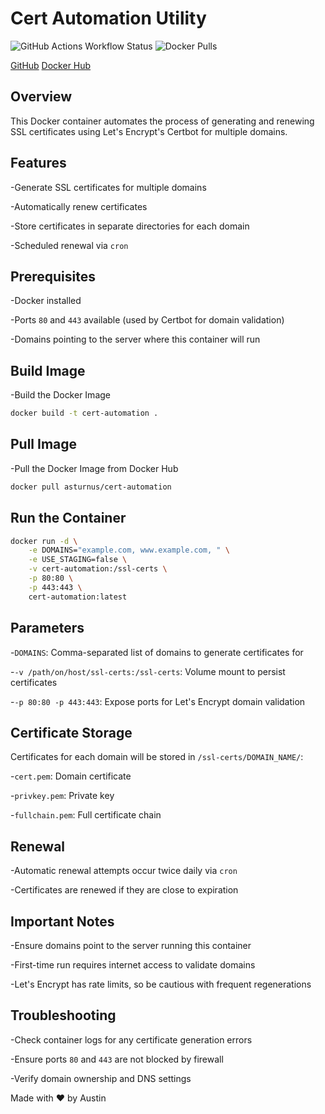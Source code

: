 # Cert Automation Utility
![GitHub Actions Workflow Status](https://img.shields.io/github/actions/workflow/status/Sturnus-LLC/cert-automation/docker-image.yml)
![Docker Pulls](https://img.shields.io/docker/pulls/asturnus/cert-automation)

[GitHub](https://github.com/Sturnus-LLC/cert-automation)
[Docker Hub](https://hub.docker.com/r/asturnus/cert-automation)


## Overview
This Docker container automates the process of generating and renewing SSL certificates using Let's Encrypt's Certbot for multiple domains.

## Features
-Generate SSL certificates for multiple domains

-Automatically renew certificates

-Store certificates in separate directories for each domain

-Scheduled renewal via ```cron```

## Prerequisites
-Docker installed

-Ports ```80``` and ```443``` available (used by Certbot for domain validation)

-Domains pointing to the server where this container will run

## Build Image
-Build the Docker Image
```bash
docker build -t cert-automation .
```

## Pull Image
-Pull the Docker Image from Docker Hub
```bash
docker pull asturnus/cert-automation
```

## Run the Container
```bash
docker run -d \
    -e DOMAINS="example.com, www.example.com, " \
    -e USE_STAGING=false \
    -v cert-automation:/ssl-certs \
    -p 80:80 \
    -p 443:443 \
    cert-automation:latest
```

## Parameters
-```DOMAINS```: Comma-separated list of domains to generate certificates for

-```-v /path/on/host/ssl-certs:/ssl-certs```: Volume mount to persist certificates

-```-p 80:80 -p 443:443```: Expose ports for Let's Encrypt domain validation


## Certificate Storage
Certificates for each domain will be stored in ```/ssl-certs/DOMAIN_NAME/```:

-```cert.pem```: Domain certificate

-```privkey.pem```: Private key

-```fullchain.pem```: Full certificate chain

## Renewal
-Automatic renewal attempts occur twice daily via ```cron```

-Certificates are renewed if they are close to expiration

## Important Notes
-Ensure domains point to the server running this container

-First-time run requires internet access to validate domains

-Let's Encrypt has rate limits, so be cautious with frequent regenerations

## Troubleshooting
-Check container logs for any certificate generation errors

-Ensure ports ```80``` and ```443``` are not blocked by firewall

-Verify domain ownership and DNS settings

Made with ♥️ by Austin